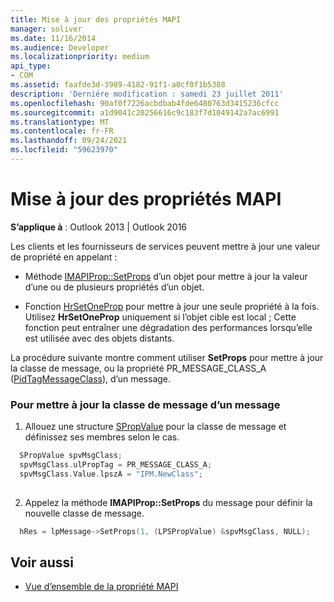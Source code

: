 ```yaml
---
title: Mise à jour des propriétés MAPI
manager: soliver
ms.date: 11/16/2014
ms.audience: Developer
ms.localizationpriority: medium
api_type:
- COM
ms.assetid: faafde3d-3989-4182-91f1-a0cf0f1b5388
description: 'Derniére modification : samedi 23 juillet 2011'
ms.openlocfilehash: 90af0f7226acbdbab4fde6480763d3415236cfcc
ms.sourcegitcommit: a1d9041c20256616c9c183f7d1049142a7ac6991
ms.translationtype: MT
ms.contentlocale: fr-FR
ms.lasthandoff: 09/24/2021
ms.locfileid: "59623970"
---
```

# <a name="updating-mapi-properties"></a>Mise à jour des propriétés MAPI

**S’applique à** : Outlook 2013 | Outlook 2016 
  
Les clients et les fournisseurs de services peuvent mettre à jour une valeur de propriété en appelant :
  
- Méthode [IMAPIProp::SetProps](imapiprop-setprops.md) d’un objet pour mettre à jour la valeur d’une ou de plusieurs propriétés d’un objet. 
    
- Fonction [HrSetOneProp](hrsetoneprop.md) pour mettre à jour une seule propriété à la fois. Utilisez **HrSetOneProp** uniquement si l’objet cible est local ; Cette fonction peut entraîner une dégradation des performances lorsqu’elle est utilisée avec des objets distants. 
    
La procédure suivante montre comment utiliser **SetProps** pour mettre à jour la classe de message, ou la propriété PR_MESSAGE_CLASS_A ([PidTagMessageClass](pidtagmessageclass-canonical-property.md)), d’un message. 
  
### <a name="to-update-the-message-class-of-a-message"></a>Pour mettre à jour la classe de message d’un message 
  
1. Allouez une structure [SPropValue](spropvalue.md) pour la classe de message et définissez ses membres selon le cas. 
    
  ```cpp
    SPropValue spvMsgClass;
    spvMsgClass.ulPropTag = PR_MESSAGE_CLASS_A;
    spvMsgClass.Value.lpszA = "IPM.NewClass";
    
  ```

2. Appelez la méthode **IMAPIProp::SetProps** du message pour définir la nouvelle classe de message. 
    
  ```cpp
    hRes = lpMessage->SetProps(1, (LPSPropValue) &spvMsgClass, NULL);
  ```

## <a name="see-also"></a>Voir aussi

- [Vue d’ensemble de la propriété MAPI](mapi-property-overview.md)

